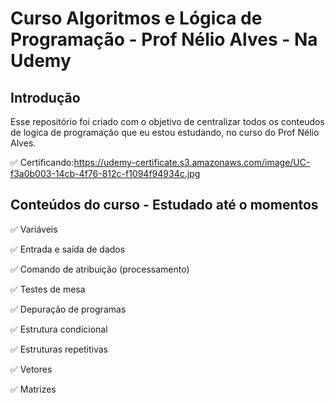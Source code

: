 
# Curso Algoritmos e Lógica de Programação - Prof Nélio Alves - Na Udemy

## Introdução

 Esse repositório foi criado com o objetivo de centralizar todos os conteudos de logica de programação que eu estou estudando, no curso do Prof Nélio Alves.


✅ Certificando:https://udemy-certificate.s3.amazonaws.com/image/UC-f3a0b003-14cb-4f76-812c-f1094f94934c.jpg

## Conteúdos do curso - Estudado até o momentos

 ✅ Variáveis

 ✅ Entrada e saída de dados

 ✅ Comando de atribuição (processamento)

 ✅ Testes de mesa

 ✅ Depuração de programas

 ✅ Estrutura condicional

 ✅ Estruturas repetitivas

 ✅ Vetores

 ✅ Matrizes
